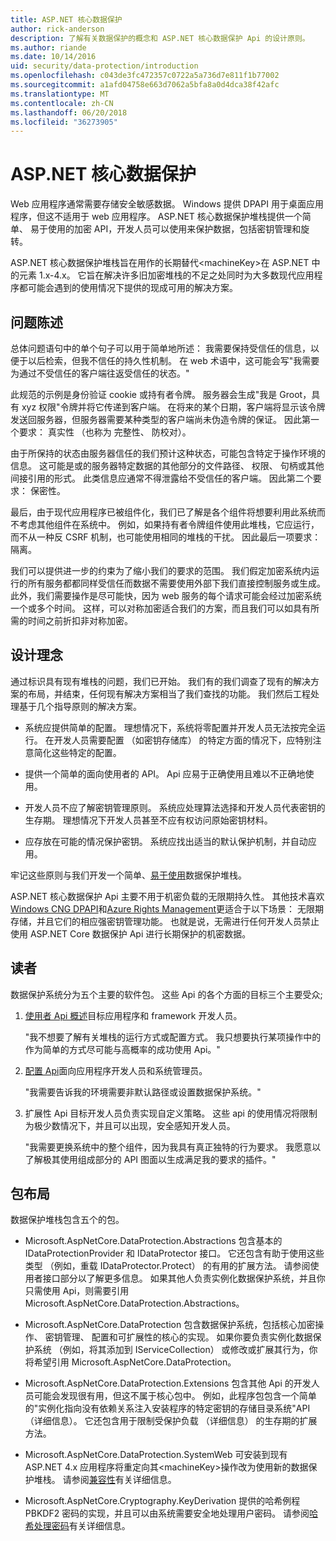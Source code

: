 ```yaml
---
title: ASP.NET 核心数据保护
author: rick-anderson
description: 了解有关数据保护的概念和 ASP.NET 核心数据保护 Api 的设计原则。
ms.author: riande
ms.date: 10/14/2016
uid: security/data-protection/introduction
ms.openlocfilehash: c043de3fc472357c0722a5a736d7e811f1b77002
ms.sourcegitcommit: a1afd04758e663d7062a5bfa8a0d4dca38f42afc
ms.translationtype: MT
ms.contentlocale: zh-CN
ms.lasthandoff: 06/20/2018
ms.locfileid: "36273905"
---
```

# <a name="aspnet-core-data-protection"></a>ASP.NET 核心数据保护

Web 应用程序通常需要存储安全敏感数据。 Windows 提供 DPAPI 用于桌面应用程序，但这不适用于 web 应用程序。 ASP.NET 核心数据保护堆栈提供一个简单、 易于使用的加密 API，开发人员可以使用来保护数据，包括密钥管理和旋转。

ASP.NET 核心数据保护堆栈旨在用作的长期替代&lt;machineKey&gt;在 ASP.NET 中的元素 1.x-4.x。 它旨在解决许多旧加密堆栈的不足之处同时为大多数现代应用程序都可能会遇到的使用情况下提供的现成可用的解决方案。

## <a name="problem-statement"></a>问题陈述

总体问题语句中的单个句子可以用于简单地所述： 我需要保持受信任的信息，以便于以后检索，但我不信任的持久性机制。 在 web 术语中，这可能会写"我需要为通过不受信任的客户端往返受信任的状态。"

此规范的示例是身份验证 cookie 或持有者令牌。 服务器会生成"我是 Groot，具有 xyz 权限"令牌并将它传递到客户端。 在将来的某个日期，客户端将显示该令牌发送回服务器，但服务器需要某种类型的客户端尚未伪造令牌的保证。 因此第一个要求： 真实性 （也称为 完整性、 防校对）。

由于所保持的状态由服务器信任的我们预计这种状态，可能包含特定于操作环境的信息。 这可能是或的服务器特定数据的其他部分的文件路径、 权限、 句柄或其他间接引用的形式。 此类信息应通常不得泄露给不受信任的客户端。 因此第二个要求： 保密性。

最后，由于现代应用程序已被组件化，我们已了解是各个组件将想要利用此系统而不考虑其他组件在系统中。 例如，如果持有者令牌组件使用此堆栈，它应运行，而不从一种反 CSRF 机制，也可能使用相同的堆栈的干扰。 因此最后一项要求： 隔离。

我们可以提供进一步的约束为了缩小我们的要求的范围。 我们假定加密系统内运行的所有服务都都同样受信任而数据不需要使用外部下我们直接控制服务或生成。 此外，我们需要操作是尽可能快，因为 web 服务的每个请求可能会经过加密系统一个或多个时间。 这样，可以对称加密适合我们的方案，而且我们可以如具有所需的时间之前折扣非对称加密。

## <a name="design-philosophy"></a>设计理念

通过标识具有现有堆栈的问题，我们已开始。 我们有的我们调查了现有的解决方案的布局，并结束，任何现有解决方案相当了我们查找的功能。 我们然后工程处理基于几个指导原则的解决方案。

* 系统应提供简单的配置。 理想情况下，系统将零配置并开发人员无法按完全运行。 在开发人员需要配置 （如密钥存储库） 的特定方面的情况下，应特别注意简化这些特定的配置。

* 提供一个简单的面向使用者的 API。 Api 应易于正确使用且难以不正确地使用。

* 开发人员不应了解密钥管理原则。 系统应处理算法选择和开发人员代表密钥的生存期。 理想情况下开发人员甚至不应有权访问原始密钥材料。

* 应存放在可能的情况保护密钥。 系统应找出适当的默认保护机制，并自动应用。

牢记这些原则与我们开发一个简单、[易于使用](xref:security/data-protection/using-data-protection)数据保护堆栈。

ASP.NET 核心数据保护 Api 主要不用于机密负载的无限期持久性。 其他技术喜欢[Windows CNG DPAPI](https://msdn.microsoft.com/library/windows/desktop/hh706794%28v=vs.85%29.aspx)和[Azure Rights Management](https://docs.microsoft.com/rights-management/)更适合于以下场景： 无限期存储，并且它们的相应强密钥管理功能。 也就是说，无需进行任何开发人员禁止使用 ASP.NET Core 数据保护 Api 进行长期保护的机密数据。

## <a name="audience"></a>读者

数据保护系统分为五个主要的软件包。 这些 Api 的各个方面的目标三个主要受众;

1. [使用者 Api 概述](xref:security/data-protection/consumer-apis/overview)目标应用程序和 framework 开发人员。

   "我不想要了解有关堆栈的运行方式或配置方式。 我只想要执行某项操作中的作为简单的方式尽可能与高概率的成功使用 Api。"

2. [配置 Api](xref:security/data-protection/configuration/overview)面向应用程序开发人员和系统管理员。

   "我需要告诉我的环境需要非默认路径或设置数据保护系统。"

3. 扩展性 Api 目标开发人员负责实现自定义策略。 这些 api 的使用情况将限制为极少数情况下，并且可以出现，安全感知开发人员。

   "我需要更换系统中的整个组件，因为我具有真正独特的行为要求。 我愿意以了解极其使用组成部分的 API 图面以生成满足我的要求的插件。"

## <a name="package-layout"></a>包布局

数据保护堆栈包含五个的包。

* Microsoft.AspNetCore.DataProtection.Abstractions 包含基本的 IDataProtectionProvider 和 IDataProtector 接口。 它还包含有助于使用这些类型 （例如，重载 IDataProtector.Protect） 的有用的扩展方法。 请参阅使用者接口部分以了解更多信息。 如果其他人负责实例化数据保护系统，并且你只需使用 Api，则需要引用 Microsoft.AspNetCore.DataProtection.Abstractions。

* Microsoft.AspNetCore.DataProtection 包含数据保护系统，包括核心加密操作、 密钥管理、 配置和可扩展性的核心的实现。 如果你要负责实例化数据保护系统 （例如，将其添加到 IServiceCollection） 或修改或扩展其行为，你将希望引用 Microsoft.AspNetCore.DataProtection。

* Microsoft.AspNetCore.DataProtection.Extensions 包含其他 Api 的开发人员可能会发现很有用，但这不属于核心包中。 例如，此程序包包含一个简单的"实例化指向没有依赖关系注入安装程序的特定密钥的存储目录系统"API （详细信息）。 它还包含用于限制受保护负载 （详细信息） 的生存期的扩展方法。

* Microsoft.AspNetCore.DataProtection.SystemWeb 可安装到现有 ASP.NET 4.x 应用程序将重定向其&lt;machineKey&gt;操作改为使用新的数据保护堆栈。 请参阅[兼容性](xref:security/data-protection/compatibility/replacing-machinekey#compatibility-replacing-machinekey)有关详细信息。

* Microsoft.AspNetCore.Cryptography.KeyDerivation 提供的哈希例程 PBKDF2 密码的实现，并且可以由系统需要安全地处理用户密码。 请参阅[哈希处理密码](xref:security/data-protection/consumer-apis/password-hashing)有关详细信息。
